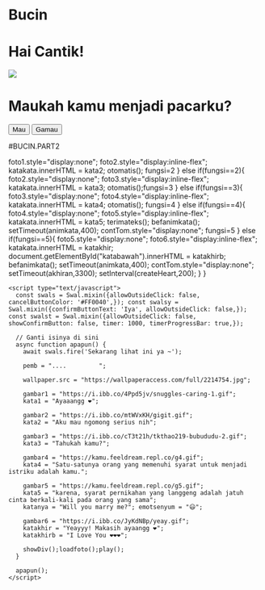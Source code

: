 # Bucin
<html>
  <body>
    <h1>Hai Cantik!</h1>
    <img src="https://c.tenor.com/Z8ezUHZzcLoAAAAC/love.gif" />
    <h1>Maukah kamu menjadi pacarku?</h1>
    <button id="btn_mau" onclick="alert('I LOVE YOU')">Mau</button>&nbsp;
    <button id="btn_gamau" onclick="gamau(this)" style="position: absolute">
      Gamau
    </button>
  </body>
  <script>
    function gamau(id) {
      var mau = document.getElementById("btn_mau");
      var i = Math.floor(Math.random() * 300) + 1;
      var j = Math.floor(Math.random() * 100) + mau.offsetTop;
      id.style.left = i + "px";
      id.style.top = j + "px";
    }
  </script>
</html>

#BUCIN.PART2

foto1.style="display:none";
          foto2.style="display:inline-flex";
          katakata.innerHTML = kata2;
          otomatis();
          fungsi=2
        }
        else if(fungsi==2){
          foto2.style="display:none";
          foto3.style="display:inline-flex";
          katakata.innerHTML = kata3;
          otomatis();fungsi=3
        }
        else if(fungsi==3){
          foto3.style="display:none";
          foto4.style="display:inline-flex";
          katakata.innerHTML = kata4;
          otomatis();
          fungsi=4
        }
        else if(fungsi==4){
          foto4.style="display:none";
          foto5.style="display:inline-flex";
          katakata.innerHTML = kata5;
          terimateks();
          befanimkata();
          setTimeout(animkata,400);
          contTom.style="display:none";
          fungsi=5
        }
        else if(fungsi==5){
          foto5.style="display:none";
          foto6.style="display:inline-flex";
          katakata.innerHTML = katakhir;
          document.getElementById("katabawah").innerHTML = katakhirb;
          befanimkata();
          setTimeout(animkata,400);
          contTom.style="display:none";
          setTimeout(akhiran,3300);
          setInterval(createHeart,200);
        }
      }
    </script>

    <script type="text/javascript">
      const swals = Swal.mixin({allowOutsideClick: false, cancelButtonColor: '#FF0040',}); const swalsy = Swal.mixin({confirmButtonText: 'Iya', allowOutsideClick: false,}); const swalst = Swal.mixin({allowOutsideClick: false, showConfirmButton: false, timer: 1000, timerProgressBar: true,});
  
      // Ganti isinya di sini
      async function apapun() {
        await swals.fire('Sekarang lihat ini ya ~');
        
        pemb = "....         ";
        
        wallpaper.src = "https://wallpaperaccess.com/full/2214754.jpg";
        
        gambar1 = "https://i.ibb.co/4Ppd5jv/snuggles-caring-1.gif";
        kata1 = "Ayaaangg ❤";
        
        gambar2 = "https://i.ibb.co/mtWVxKH/gigit.gif";
        kata2 = "Aku mau ngomong serius nih";
        
        gambar3 = "https://i.ibb.co/cT3t21h/tkthao219-bubududu-2.gif";
        kata3 = "Tahukah kamu?";
        
        gambar4 = "https://kamu.feeldream.repl.co/g4.gif";
        kata4 = "Satu-satunya orang yang memenuhi syarat untuk menjadi istriku adalah kamu.";
        
        gambar5 = "https://kamu.feeldream.repl.co/g5.gif";
        kata5 = "karena, syarat pernikahan yang langgeng adalah jatuh cinta berkali-kali pada orang yang sama"; 
        katanya = "Will you marry me?"; emotsenyum = "😃";
        
        gambar6 = "https://i.ibb.co/JyKdNBp/yeay.gif";
        katakhir = "Yeayyy! Makasih ayaangg ❤";
        katakhirb = "I Love You ❤❤❤";
        
        showDiv();loadfoto();play();
      }

      apapun();
    </script>
  </body>
</html>
